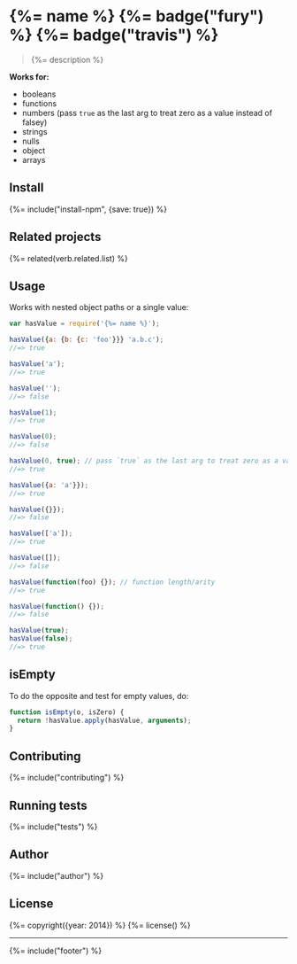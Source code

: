 # {%= name %} {%= badge("fury") %} {%= badge("travis") %}

> {%= description %}

<!-- toc -->

**Works for:**

  - booleans
  - functions
  - numbers (pass `true` as the last arg to treat zero as a value instead of falsey)
  - strings
  - nulls
  - object
  - arrays

## Install
{%= include("install-npm", {save: true}) %}

## Related projects
{%= related(verb.related.list) %}

## Usage
Works with nested object paths or a single value:

```js
var hasValue = require('{%= name %}');

hasValue({a: {b: {c: 'foo'}}} 'a.b.c');
//=> true

hasValue('a');
//=> true

hasValue('');
//=> false

hasValue(1);
//=> true

hasValue(0);
//=> false

hasValue(0, true); // pass `true` as the last arg to treat zero as a value
//=> true

hasValue({a: 'a'}});
//=> true

hasValue({}});
//=> false

hasValue(['a']);
//=> true

hasValue([]);
//=> false

hasValue(function(foo) {}); // function length/arity
//=> true

hasValue(function() {});
//=> false

hasValue(true);
hasValue(false);
//=> true
```

## isEmpty

To do the opposite and test for empty values, do:

```js
function isEmpty(o, isZero) {
  return !hasValue.apply(hasValue, arguments);
}
```

## Contributing
{%= include("contributing") %}

## Running tests
{%= include("tests") %}

## Author
{%= include("author") %}

## License
{%= copyright({year: 2014}) %}
{%= license() %}

***

{%= include("footer") %}
